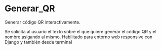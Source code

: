 # Generar_QR

Generar código QR interactivamente.

Se solicita al usuario el texto sobre el que quiere generar el código QR  y el nombre asigando al mismo.
Habilitado para entorno web responsive con Django y también desde terminal
